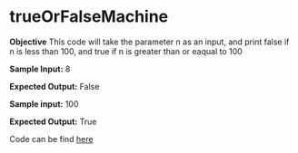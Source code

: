 # trueOrFalseMachine
**Objective**
This code will take the parameter n as an input, and print false if n is less than 100, and true if n is greater than or eaqual to 100 

**Sample Input:** 8

**Expected Output:** False


**Sample input:** 100

**Expected Output:**  True

Code can be find [here]()
